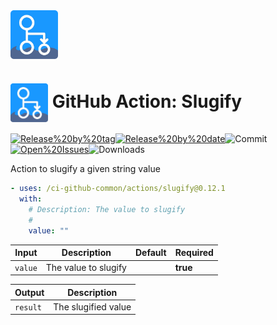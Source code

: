 <!-- start branding -->

<img src=".github/ghadocs/branding.svg" width="15%" align="center" alt="branding<icon:link-2 color:gray-dark>" />

<!-- end branding -->
<!-- start title -->

# <img src=".github/ghadocs/branding.svg" width="60px" align="center" alt="branding<icon:link-2 color:gray-dark>" /> GitHub Action: Slugify

<!-- end title -->
<!-- start badges -->

<a href="https%3A%2F%2Fgithub.com%2F%2Fci-github-common%2Factions%2Fslugify%2Freleases%2Flatest"><img src="https://img.shields.io/github/v/release//ci-github-common/actions/slugify?display_name=tag&sort=semver&logo=github&style=flat-square" alt="Release%20by%20tag" /></a><a href="https%3A%2F%2Fgithub.com%2F%2Fci-github-common%2Factions%2Fslugify%2Freleases%2Flatest"><img src="https://img.shields.io/github/release-date//ci-github-common/actions/slugify?display_name=tag&sort=semver&logo=github&style=flat-square" alt="Release%20by%20date" /></a><img src="https://img.shields.io/github/last-commit//ci-github-common/actions/slugify?logo=github&style=flat-square" alt="Commit" /><a href="https%3A%2F%2Fgithub.com%2F%2Fci-github-common%2Factions%2Fslugify%2Fissues"><img src="https://img.shields.io/github/issues//ci-github-common/actions/slugify?logo=github&style=flat-square" alt="Open%20Issues" /></a><img src="https://img.shields.io/github/downloads//ci-github-common/actions/slugify/total?logo=github&style=flat-square" alt="Downloads" />

<!-- end badges -->
<!-- start description -->

Action to slugify a given string value

<!-- end description -->
<!-- start contents -->
<!-- end contents -->
<!-- start usage -->

```yaml
- uses: /ci-github-common/actions/slugify@0.12.1
  with:
    # Description: The value to slugify
    #
    value: ""
```

<!-- end usage -->
<!-- start inputs -->

| **Input**          | **Description**      | **Default** | **Required** |
| ------------------ | -------------------- | ----------- | ------------ |
| <code>value</code> | The value to slugify |             | **true**     |

<!-- end inputs -->
<!-- start outputs -->

| **Output**          | **Description**     |
| ------------------- | ------------------- |
| <code>result</code> | The slugified value |

<!-- end outputs -->
<!-- start [.github/ghadocs/examples/] -->
<!-- end [.github/ghadocs/examples/] -->
